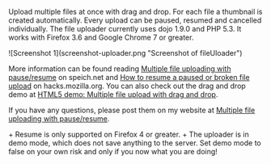 <p>Upload multiple files at once with drag and drop. For each file a thumbnail is created automatically. Every upload can be paused, resumed and cancelled individually.
The file uploader currently uses dojo 1.9.0 and PHP 5.3. It works with Firefox 3.6 and Google Chrome 7 or greater.</p>
![Screenshot 1](screenshot-uploader.png "Screenshot of fileUloader")
<p>More information can be found reading <a href="http://www.speich.net/articles/2011/03/03/dojo-demo-multiple-file-uploading-with-pauseresume/">
	Multiple file uploading with pause/resume</a> on speich.net and
	<a href="http://hacks.mozilla.org/2011/04/resumeupload/">How to resume a paused or broken file upload</a> on hacks.mozilla.org.
You can also check out the drag and drop demo at <a href="http://www.speich.net/articles/html5-uploader.php">HTML5 demo: Multiple file upload with drag and drop</a>.</p>
<p>If you have any questions, please post them on my website at <a href="http://www.speich.net/articles/2011/03/03/dojo-demo-multiple-file-uploading-with-pauseresume/">Multiple file uploading with pause/resume</a>.</p>
+ Resume is only supported on Firefox 4 or greater.
+ The uploader is in demo mode, which does not save anything to the server. Set demo mode to false on your own risk and only if you now what you are doing!